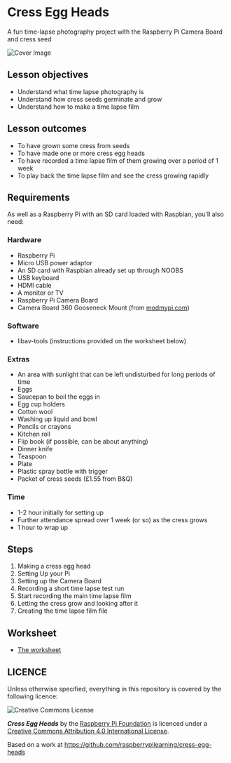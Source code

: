 # Cress Egg Heads

A fun time-lapse photography project with the Raspberry Pi Camera Board and cress seed

![](./images/cover.jpg "Cover Image")

## Lesson objectives

- Understand what time lapse photography is
- Understand how cress seeds germinate and grow
- Understand how to make a time lapse film

## Lesson outcomes

- To have grown some cress from seeds
- To have made one or more cress egg heads
- To have recorded a time lapse film of them growing over a period of 1 week
- To play back the time lapse film and see the cress growing rapidly

## Requirements

As well as a Raspberry Pi with an SD card loaded with Raspbian, you'll also need:

### Hardware

- Raspberry Pi
- Micro USB power adaptor
- An SD card with Raspbian already set up through NOOBS
- USB keyboard
- HDMI cable
- A monitor or TV
- Raspberry Pi Camera Board
- Camera Board 360 Gooseneck Mount (from [modmypi.com](https://www.modmypi.com/flexible-camera-mount "ModMyPi | RPi Camera Board 360 Gooseneck Mount"))

### Software

- libav-tools (instructions provided on the worksheet below)

### Extras

- An area with sunlight that can be left undisturbed for long periods of time
- Eggs
- Saucepan to boil the eggs in
- Egg cup holders
- Cotton wool
- Washing up liquid and bowl
- Pencils or crayons
- Kitchen roll
- Flip book (if possible, can be about anything)
- Dinner knife
- Teaspoon
- Plate
- Plastic spray bottle with trigger
- Packet of cress seeds (£1.55 from B&Q)

### Time

- 1-2 hour initially for setting up
- Further attendance spread over 1 week (or so) as the cress grows
- 1 hour to wrap up

## Steps

1. Making a cress egg head
1. Setting Up your Pi
1. Setting up the Camera Board
1. Recording a short time lapse test run
1. Start recording the main time lapse film
1. Letting the cress grow and looking after it
1. Creating the time lapse film file

## Worksheet

- [The worksheet](./WORKSHEET.md)

## LICENCE

Unless otherwise specified, everything in this repository is covered by the following licence:

![Creative Commons License](http://i.creativecommons.org/l/by-sa/4.0/88x31.png)

***Cress Egg Heads*** by the [Raspberry Pi Foundation](http://raspberrypi.org) is licenced under a [Creative Commons Attribution 4.0 International License](http://creativecommons.org/licenses/by-sa/4.0/).

Based on a work at https://github.com/raspberrypilearning/cress-egg-heads

